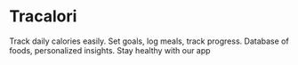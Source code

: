 # Tracalori
Track daily calories easily. Set goals, log meals, track progress. Database of foods, personalized insights. Stay healthy with our app
